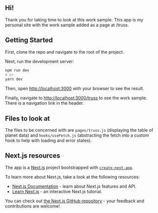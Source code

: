 ## Hi! 
Thank you for taking time to look at this work sample. This app is my personal site with the work sample added as a page at /truss. 


## Getting Started
First, clone the repo and navigate to the root of the project.

Next, run the development server:

```bash
npm run dev
# or
yarn dev
```

Then, open [http://localhost:3000](http://localhost:3000) with your browser to see the result.

Finally, navigate to [http://localhost:3000/truss](http://localhost:3000/truss) to see the work sample. There is a navigation link in the header.

## Files to look at
The files to be concerned with are `pages/truss.js` (displaying the table of planet data) and `hooks/useFetch.js` (abstracting the fetch into a custom hook to help with loading and error states).

## Next.js resources

The app is a [Next.js](https://nextjs.org/) project bootstrapped with [`create-next-app`](https://github.com/vercel/next.js/tree/canary/packages/create-next-app).

To learn more about Next.js, take a look at the following resources:

- [Next.js Documentation](https://nextjs.org/docs) - learn about Next.js features and API.
- [Learn Next.js](https://nextjs.org/learn) - an interactive Next.js tutorial.

You can check out [the Next.js GitHub repository](https://github.com/vercel/next.js/) - your feedback and contributions are welcome!
